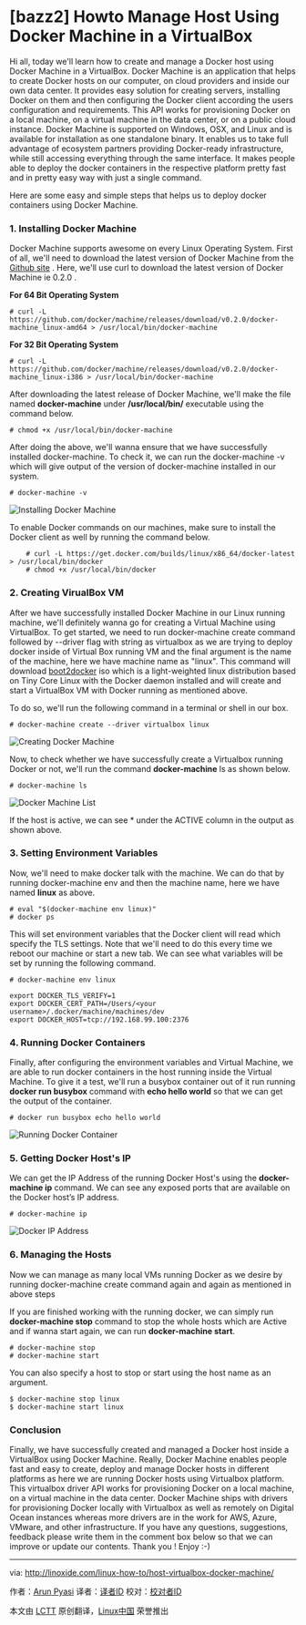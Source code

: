 [bazz2]
Howto Manage Host Using Docker Machine in a VirtualBox
================================================================================
Hi all, today we'll learn how to create and manage a Docker host using Docker Machine in a VirtualBox. Docker Machine is an application that helps to create Docker hosts on our computer, on cloud providers and inside our own data center. It provides easy solution for creating servers, installing Docker on them and then configuring the Docker client according the users configuration and requirements. This API works for provisioning Docker on a local machine, on a virtual machine in the data center, or on a public cloud instance. Docker Machine is supported on Windows, OSX, and Linux and is available for installation as one standalone binary. It enables us to take full advantage of ecosystem partners providing Docker-ready infrastructure, while still accessing everything through the same interface. It makes people able to deploy the docker containers in the respective platform pretty fast and in pretty easy way with just a single command.

Here are some easy and simple steps that helps us to deploy docker containers using Docker Machine.

### 1. Installing Docker Machine ###

Docker Machine supports awesome on every Linux Operating System. First of all, we'll need to download the latest version of Docker Machine from the [Github site][1] . Here, we'll use curl to download the latest version of Docker Machine ie 0.2.0 .

**For 64 Bit Operating System**

    # curl -L https://github.com/docker/machine/releases/download/v0.2.0/docker-machine_linux-amd64 > /usr/local/bin/docker-machine

**For 32 Bit Operating System**

    # curl -L https://github.com/docker/machine/releases/download/v0.2.0/docker-machine_linux-i386 > /usr/local/bin/docker-machine

After downloading the latest release of Docker Machine, we'll make the file named **docker-machine** under **/usr/local/bin/** executable using the command below.

    # chmod +x /usr/local/bin/docker-machine

After doing the above, we'll wanna ensure that we have successfully installed docker-machine. To check it, we can run the docker-machine -v which will give output of the version of docker-machine installed in our system.

    # docker-machine -v

![Installing Docker Machine](http://blog.linoxide.com/wp-content/uploads/2015/05/installing-docker-machine.png)

To enable Docker commands on our machines, make sure to install the Docker client as well by running the command below.

        # curl -L https://get.docker.com/builds/linux/x86_64/docker-latest > /usr/local/bin/docker
        # chmod +x /usr/local/bin/docker

### 2. Creating VirualBox VM ###

After we have successfully installed Docker Machine in our Linux running machine, we'll definitely wanna go for creating a Virtual Machine using VirtualBox. To get started, we need to run docker-machine create command followed by --driver flag with string as virtualbox as we are trying to deploy docker inside of Virtual Box running VM and the final argument is the name of the machine, here we have machine name as "linux". This command will download [boot2docker][2] iso which is a light-weighted linux distribution based on Tiny Core Linux with the Docker daemon installed and will create and start a VirtualBox VM with Docker running as mentioned above.

To do so, we'll run the following command in a terminal or shell in our box.

    # docker-machine create --driver virtualbox linux

![Creating Docker Machine](http://blog.linoxide.com/wp-content/uploads/2015/05/creating-docker-machine.png)

Now, to check whether we have successfully create a Virtualbox running Docker or not, we'll run the command **docker-machine** ls as shown below.

    # docker-machine ls

![Docker Machine List](http://blog.linoxide.com/wp-content/uploads/2015/05/docker-machine-list.png)

If the host is active, we can see * under the ACTIVE column in the output as shown above.

### 3. Setting Environment Variables ###

Now, we'll need to make docker talk with the machine. We can do that by running docker-machine env and then the machine name, here we have named **linux** as above.

    # eval "$(docker-machine env linux)"
    # docker ps

This will set environment variables that the Docker client will read which specify the TLS settings. Note that we'll need to do this every time we reboot our machine or start a new tab. We can see what variables will be set by running the following command.

    # docker-machine env linux

    export DOCKER_TLS_VERIFY=1
    export DOCKER_CERT_PATH=/Users/<your username>/.docker/machine/machines/dev
    export DOCKER_HOST=tcp://192.168.99.100:2376

### 4. Running Docker Containers ###

Finally, after configuring the environment variables and Virtual Machine, we are able to run docker containers in the host running inside the Virtual Machine. To give it a test, we'll run a busybox container out of it run running **docker run busybox** command with **echo hello world** so that we can get the output of the container.

    # docker run busybox echo hello world

![Running Docker Container](http://blog.linoxide.com/wp-content/uploads/2015/05/running-docker-container.png)

### 5. Getting Docker Host's IP ###

We can get the IP Address of the running Docker Host's using the **docker-machine ip** command. We can see any exposed ports that are available on the Docker host’s IP address.

    # docker-machine ip

![Docker IP Address](http://blog.linoxide.com/wp-content/uploads/2015/05/docker-ip-address.png)

### 6. Managing the Hosts ###

Now we can manage as many local VMs running Docker as we desire by running docker-machine create command again and again as mentioned in above steps

If you are finished working with the running docker, we can simply run **docker-machine stop** command to stop the whole hosts which are Active and if wanna start again, we can run **docker-machine start**.

    # docker-machine stop
    # docker-machine start

You can also specify a host to stop or start using the host name as an argument.

    $ docker-machine stop linux
    $ docker-machine start linux

### Conclusion ###

Finally, we have successfully created and managed a Docker host inside a VirtualBox using Docker Machine. Really, Docker Machine enables people fast and easy to create, deploy and manage Docker hosts in different platforms as here we are running Docker hosts using Virtualbox platform. This virtualbox driver API works for provisioning Docker on a local machine, on a virtual machine in the data center. Docker Machine ships with drivers for provisioning Docker locally with Virtualbox as well as remotely on Digital Ocean instances whereas more drivers are in the work for AWS, Azure, VMware, and other infrastructure. If you have any questions, suggestions, feedback please write them in the comment box below so that we can improve or update our contents. Thank you ! Enjoy :-)

--------------------------------------------------------------------------------

via: http://linoxide.com/linux-how-to/host-virtualbox-docker-machine/

作者：[Arun Pyasi][a]
译者：[译者ID](https://github.com/译者ID)
校对：[校对者ID](https://github.com/校对者ID)

本文由 [LCTT](https://github.com/LCTT/TranslateProject) 原创翻译，[Linux中国](https://linux.cn/) 荣誉推出

[a]:http://linoxide.com/author/arunp/
[1]:https://github.com/docker/machine/releases
[2]:https://github.com/boot2docker/boot2docker
